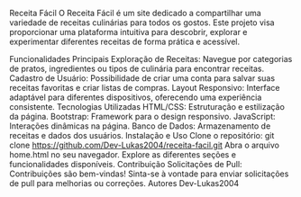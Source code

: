 Receita Fácil
O Receita Fácil é um site dedicado a compartilhar uma variedade de receitas culinárias para todos os gostos. Este projeto visa proporcionar uma plataforma intuitiva para descobrir, explorar e experimentar diferentes receitas de forma prática e acessível.

Funcionalidades Principais
Exploração de Receitas: Navegue por categorias de pratos, ingredientes ou tipos de culinária para encontrar receitas.
Cadastro de Usuário: Possibilidade de criar uma conta para salvar suas receitas favoritas e criar listas de compras.
Layout Responsivo: Interface adaptável para diferentes dispositivos, oferecendo uma experiência consistente.
Tecnologias Utilizadas
HTML/CSS: Estruturação e estilização da página.
Bootstrap: Framework para o design responsivo.
JavaScript: Interações dinâmicas na página.
Banco de Dados: Armazenamento de receitas e dados dos usuários.
Instalação e Uso
Clone o repositório: git clone https://github.com/Dev-Lukas2004/receita-facil.git
Abra o arquivo home.html no seu navegador.
Explore as diferentes seções e funcionalidades disponíveis.
Contribuição
Solicitações de Pull: Contribuições são bem-vindas! Sinta-se à vontade para enviar solicitações de pull para melhorias ou correções.
Autores
Dev-Lukas2004 
